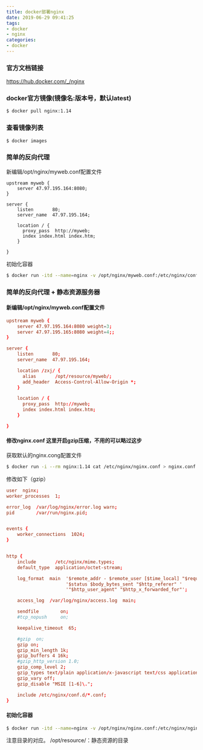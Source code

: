 ```yaml
---
title: docker部署nginx
date: 2019-06-29 09:41:25
tags: 
- docker
- nginx
categories: 
- docker
---
```


### 官方文档链接
<https://hub.docker.com/_/nginx>

### docker官方镜像(镜像名:版本号，默认latest)
```bash
$ docker pull nginx:1.14
```

### 查看镜像列表
```bash
$ docker images
```

### 简单的反向代理
新编辑/opt/nginx/myweb.conf配置文件
```
upstream myweb {
    server 47.97.195.164:8080;
}

server {
    listen       80;
    server_name  47.97.195.164;

    location / {
      proxy_pass  http://myweb;
      index index.html index.htm;
    }

}
```
初始化容器
```bash
$ docker run -itd --name=nginx -v /opt/nginx/myweb.conf:/etc/nginx/conf.d/myweb.conf -p 80:80 --privileged=true nginx:1.14
```


### 简单的反向代理 + 静态资源服务器
#### 新编辑/opt/nginx/myweb.conf配置文件
```conf
upstream myweb {
    server 47.97.195.164:8080 weight=3;
    server 47.97.195.165:8080 weight=4;;
}

server {
    listen       80;
    server_name  47.97.195.164;

    location /zxj/ {
      alias       /opt/resource/myweb/;
      add_header  Access-Control-Allow-Origin *;
    }

    location / {
      proxy_pass  http://myweb;
      index index.html index.htm;
    }

}
```
#### 修改nginx.conf 这里开启gzip压缩，不用的可以略过这步
获取默认的nginx.cong配置文件
```bash
$ docker run -i --rm nginx:1.14 cat /etc/nginx/nginx.conf > nginx.conf
```
修改如下（gzip）
```conf
user  nginx;
worker_processes  1;

error_log  /var/log/nginx/error.log warn;
pid        /var/run/nginx.pid;


events {
    worker_connections  1024;
}


http {
    include       /etc/nginx/mime.types;
    default_type  application/octet-stream;

    log_format  main  '$remote_addr - $remote_user [$time_local] "$request" '
                      '$status $body_bytes_sent "$http_referer" '
                      '"$http_user_agent" "$http_x_forwarded_for"';

    access_log  /var/log/nginx/access.log  main;

    sendfile        on;
    #tcp_nopush     on;

    keepalive_timeout  65;

    #gzip  on;
    gzip on;
    gzip_min_length 1k;
    gzip_buffers 4 16k;
    #gzip_http_version 1.0;
    gzip_comp_level 2;
    gzip_types text/plain application/x-javascript text/css application/xml text/javascript application/x-httpd-php image/jpeg image/gif image/png;
    gzip_vary off;
    gzip_disable "MSIE [1-6]\.";

    include /etc/nginx/conf.d/*.conf;
}
```
#### 初始化容器
```bash
$ docker run -itd --name=nginx -v /opt/nginx/nginx.conf:/etc/nginx/nginx.conf -v /opt/nginx/myweb.conf:/etc/nginx/conf.d/myweb.conf -v /opt/resource/:/opt/resource -p 80:80 --privileged=true nginx:1.14
```
注意目录的对应。
/opt/resource/：静态资源的目录

